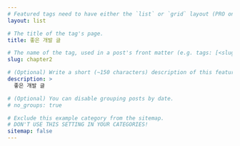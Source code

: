 ```yaml
---
# Featured tags need to have either the `list` or `grid` layout (PRO only).
layout: list

# The title of the tag's page.
title: 좋은 개발 글

# The name of the tag, used in a post's front matter (e.g. tags: [<slug>]).
slug: chapter2

# (Optional) Write a short (~150 characters) description of this featured tag.
description: >
  좋은 개발 글

# (Optional) You can disable grouping posts by date.
# no_groups: true

# Exclude this example category from the sitemap.
# DON'T USE THIS SETTING IN YOUR CATEGORIES!
sitemap: false
---
```

